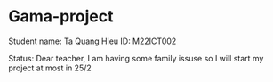 # Gama-project

Student name: Ta Quang Hieu
ID: M22ICT002

Status: Dear teacher, I am having some family issuse so I will start my project at most in 25/2 